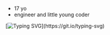 - 17 yo
- engineer and little young coder



[![Typing SVG](https://readme-typing-svg.herokuapp.com?size=30&lines=Touch+some+grass.)](https://git.io/typing-svg)
